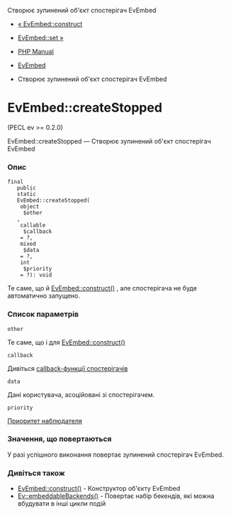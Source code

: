 Створює зупинений об'єкт спостерігач EvEmbed

-   [« EvEmbed::construct](evembed.construct.md)
    
-   [EvEmbed::set »](evembed.set.md)
    
-   [PHP Manual](index.md)
    
-   [EvEmbed](class.evembed.md)
    
-   Створює зупинений об'єкт спостерігач EvEmbed
    

# EvEmbed::createStopped

(PECL ev >= 0.2.0)

EvEmbed::createStopped — Створює зупинений об'єкт спостерігач EvEmbed

### Опис

```methodsynopsis
final
   public
   static
   EvEmbed::createStopped(    
    object
     $other
   ,    
    callable
     $callback
    = ?,    
    mixed
     $data
    = ?,    
    int
     $priority
    = ?): void
```

Те саме, що й [EvEmbed::construct()](evembed.construct.md) , але спостерігача не буде автоматично запущено.

### Список параметрів

`other`

Те саме, що і для [EvEmbed::construct()](evembed.construct.md)

`callback`

Дивіться [callback-функції спостерігачів](ev.watcher-callbacks.html)

`data`

Дані користувача, асоційовані зі спостерігачем.

`priority`

[Приоритет наблюдателя](class.ev.html#ev.constants.watcher-pri)

### Значення, що повертаються

У разі успішного виконання повертає зупинений спостерігач EvEmbed.

### Дивіться також

-   [EvEmbed::construct()](evembed.construct.md) - Конструктор об'єкту EvEmbed
-   [Ev::embeddableBackends()](ev.embeddablebackends.md) - Повертає набір бекендів, які можна вбудувати в інші цикли подій